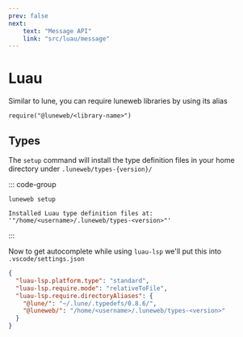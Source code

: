 ```yaml
---
prev: false
next:
    text: "Message API"
    link: "src/luau/message"
---
```


# Luau

Similar to lune, you can require luneweb libraries by using its alias

```luau
require("@luneweb/<library-name>")
```

## Types

The `setup` command will install the type definition files in your home directory
under `.luneweb/types-{version}/`

::: code-group

```shell
luneweb setup
```

```shell [output]
Installed Luau type definition files at: '"/home/<username>/.luneweb/types-<version>"'
```

:::

Now to get autocomplete while using `luau-lsp` we'll put this into `.vscode/settings.json`

```json
{
  "luau-lsp.platform.type": "standard",
  "luau-lsp.require.mode": "relativeToFile",
  "luau-lsp.require.directoryAliases": {
    "@lune/": "~/.lune/.typedefs/0.8.6/",
    "@luneweb/": "/home/<username>/.luneweb/types-<version>"
  }
}
```

